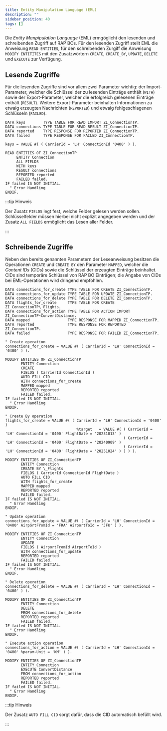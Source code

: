 ```yaml
---
title: Entity Manipulation Language (EML)
description: ""
sidebar_position: 40
tags: []
---
```


Die _Entity Manpipulation Language_ (EML) ermgöglicht den lesenden und schreibenden Zugriff auf RAP BOs. Für den lesenden Zugriff stellt EML die Anweisung `READ ENTITIES`, für den schreibenden Zurgiff die Anweisung `MODIFY ENTITITES` mit den Zusatzwörtern `CREATE`, `CREATE_BY`, `UPDATE`, `DELETE` und `EXECUTE` zur Verfügung.

## Lesende Zugriffe

Für die lesenden Zugriffe sind vor allem zwei Parameter wichtig: der Import-Parameter, welcher die Schlüssel der zu lesenden Einträge enthält (`WITH`) sowie der Export-Parameter, welcher die erfolgreich gelesenen Einträge enthält (`RESULT`). Weitere Export-Parameter beinhalten Informationen zu etwaig erzeugten Nachrichten (`REPORTED`) und etwaig fehlgeschlagenen Schlüsseln (`FAILED`).

```abap showLineNumbers
DATA keys        TYPE TABLE FOR READ IMPORT ZI_ConnectionTP.
DATA connections TYPE TABLE FOR READ RESULT ZI_ConnectionTP.
DATA reported    TYPE RESPONSE FOR REPORTED ZI_ConnectionTP.
DATA failed      TYPE RESPONSE FOR FAILED ZI_ConnectionTP.

keys = VALUE #( ( CarrierId = 'LH' ConnectionId '0400' ) ).

READ ENTITIES OF ZI_ConnectionTP
     ENTITY Connection
     ALL FIELDS
     WITH keys
     RESULT connections
     REPORTED reported
     FAILED failed.
IF failed IS NOT INITIAL.
  " Error Handling
ENDIF.
```

:::tip Hinweis

Der Zusatz `FIELDS` legt fest, welche Felder gelesen werden sollen. Schlüsselfelder müssen hierbei nicht explizit angegeben werden und der Zusatz `ALL FIELDS` ermöglicht das Lesen aller Felder.

:::

## Schreibende Zugriffe

Neben den bereits genannten Parametern der Leseanweisung besitzen die Operationen `CREATE` und `CREATE BY` den Parameter `MAPPED`, welcher die _Content IDs_ (CIDs) sowie die Schlüssel der erzeugten Einträge beinhaltet.
CIDs sind temporäre Schlüssel von RAP BO Einträgen; die Angabe von CIDs bei EML-Operationen wird dringend empfohlen.

```abap showLineNumbers
DATA connections_for_create TYPE TABLE FOR CREATE ZI_ConnectionTP.
DATA connections_for_update TYPE TABLE FOR UPDATE ZI_ConnectionTP.
DATA connections_for_delete TYPE TABLE FOR DELETE ZI_ConnectionTP.
DATA flights_for_create     TYPE TABLE FOR CREATE ZI_ConnectionTP\_Flights.
DATA connections_for_action TYPE TABLE FOR ACTION IMPORT ZI_ConnectionTP~ConvertDistance.
DATA mapped                 TYPE RESPONSE FOR MAPPED ZI_ConnectionTP.
DATA reported               TYPE RESPONSE FOR REPORTED ZI_ConnectionTP.
DATA failed                 TYPE RESPONSE FOR FAILED ZI_ConnectionTP.

" Create operation
connections_for_create = VALUE #( ( CarrierId = 'LH' ConnectionId = '0400' ) ).

MODIFY ENTITIES OF ZI_ConnectionTP
       ENTITY Connection
       CREATE
       FIELDS ( CarrierId ConnectionId )
       AUTO FILL CID
       WITH connections_for_create
       MAPPED mapped
       REPORTED reported
       FAILED failed.
IF failed IS NOT INITIAL.
  " Error Handling
ENDIF.

" Create By operation
flights_for_create = VALUE #( ( CarrierId = 'LH' ConnectionId = '0400' )
                                %target   = VALUE #( ( CarrierId = 'LH' ConnectionId = '0400' FlightDate = '20231013' )
                                                     ( CarrierId = 'LH' ConnectionId = '0400' FlightDate = '20240909' )
                                                     ( CarrierId = 'LH' ConnectionId = '0400' FlightDate = '20251024' ) ) ) ).

MODIFY ENTITIES OF ZI_ConnectionTP
       ENTITY Connection
       CREATE BY \_Flights
       FIELDS ( CarrierId ConnectionId FlightDate )
       AUTO FILL CID
       WITH flights_for_create
       MAPPED mapped
       REPORTED reported
       FAILED failed.
IF failed IS NOT INITIAL.
  " Error Handling
ENDIF.

" Update operation
connections_for_update = VALUE #( ( CarrierId = 'LH' ConnectionId = '0400' AirportFromId = 'FRA' AirportToId = 'JFK' ) ).

MODIFY ENTITIES OF ZI_ConnectionTP
       ENTITY Connection
       UPDATE
       FIELDS ( AirportFromId AirportToId )
       WITH connections_for_update
       REPORTED reported
       FAILED failed.
IF failed IS NOT INITIAL.
  " Error Handling
ENDIF.

" Delete operation
connections_for_delete = VALUE #( ( CarrierId = 'LH' ConnectionId = '0400' ) ).

MODIFY ENTITIES OF ZI_ConnectionTP
       ENTITY Connection
       DELETE
       FROM connections_for_delete
       REPORTED reported
       FAILED failed.
IF failed IS NOT INITIAL.
  " Error Handling
ENDIF.

" Execute action operation
connections_for_action = VALUE #( ( CarrierId = 'LH' ConnectionId = '0400' %param-Unit = 'KM' ) ).

MODIFY ENTITIES OF ZI_ConnectionTP
       ENTITY Connection
       EXECUTE ConvertDistance
       FROM connections_for_action
       REPORTED reported
       FAILED failed.
IF failed IS NOT INITIAL.
  " Error Handling
ENDIF.
```

:::tip Hinweis

Der Zusatz `AUTO FILL CID` sorgt dafür, dass die CID automatisch befüllt wird.

:::
